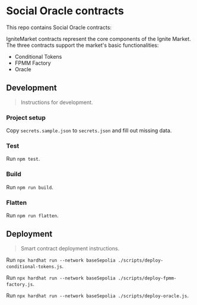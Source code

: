 # Social Oracle contracts

This repo contains Social Oracle contracts:

IgniteMarket contracts represent the core components of the Ignite Market. The three contracts support the market's basic functionalities:
- Conditional Tokens
- FPMM Factory
- Oracle


## Development

> Instructions for development.

### Project setup

Copy `secrets.sample.json` to `secrets.json` and fill out missing data.

### Test

Run `npm test`.

### Build

Run `npm run build`.

### Flatten

Run `npm run flatten`.

## Deployment

> Smart contract deployment instructions.

Run `npx hardhat run --network baseSepolia ./scripts/deploy-conditional-tokens.js`.

Run `npx hardhat run --network baseSepolia ./scripts/deploy-fpmm-factory.js`.

Run `npx hardhat run --network baseSepolia ./scripts/deploy-oracle.js`.

